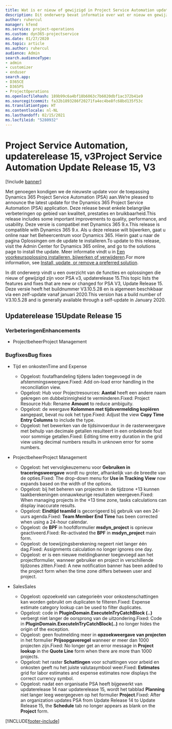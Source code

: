 ```yaml
---
title: Wat is er nieuw of gewijzigd in Project Service Automation updaterelease 15, v3
description: Dit onderwerp bevat informatie over wat er nieuw en gewijzigd is in Project Service Automation updaterelease 15, v3.
author: ruhercul
manager: kfend
ms.service: project-operations
ms.custom: dyn365-projectservice
ms.date: 01/27/2020
ms.topic: article
ms.author: ruhercul
audience: Admin
search.audienceType:
- admin
- customizer
- enduser
search.app:
- D365CE
- D365PS
- ProjectOperations
ms.openlocfilehash: 189b99c6a4bf18b6063c7b6020dbf1ac372b41e9
ms.sourcegitcommit: fa32b1893286f20271fa4ec4be8fc68bd135f53c
ms.translationtype: HT
ms.contentlocale: nl-NL
ms.lasthandoff: 02/15/2021
ms.locfileid: "5280932"
---
```

# <a name="project-service-automation-update-release-15-v3"></a><span data-ttu-id="d28d7-103">Project Service Automation, updaterelease 15, v3</span><span class="sxs-lookup"><span data-stu-id="d28d7-103">Project Service Automation Update Release 15, V3</span></span>

[!include [banner](../includes/psa-now-project-operations.md)]

<span data-ttu-id="d28d7-104">Met genoegen kondigen we de nieuwste update voor de toepassing Dynamics 365 Project Service Automation (PSA) aan.</span><span class="sxs-lookup"><span data-stu-id="d28d7-104">We’re pleased to announce the latest update for the Dynamics 365 Project Service Automation (PSA) application.</span></span> <span data-ttu-id="d28d7-105">Deze release bevat enkele belangrijke verbeteringen op gebied van kwaliteit, prestaties en bruikbaarheid.</span><span class="sxs-lookup"><span data-stu-id="d28d7-105">This release includes some important improvements to quality, performance, and usability.</span></span> <span data-ttu-id="d28d7-106">Deze versie is compatibel met Dynamics 365 9.x.</span><span class="sxs-lookup"><span data-stu-id="d28d7-106">This release is compatible with Dynamics 365 9.x.</span></span> <span data-ttu-id="d28d7-107">Als u deze release wilt bijwerken, gaat u online naar het Beheercentrum voor Dynamics 365. Hierin gaat u naar de pagina Oplossingen om de update te installeren.</span><span class="sxs-lookup"><span data-stu-id="d28d7-107">To update to this release, visit the Admin Center for Dynamics 365 online, and go to the solutions page to install the update.</span></span> <span data-ttu-id="d28d7-108">Meer informatie vindt u in [Een voorkeursoplossing installeren, bijwerken of verwijderen](https://docs.microsoft.com/power-platform/admin/install-remove-preferred-solution).</span><span class="sxs-lookup"><span data-stu-id="d28d7-108">For more information, see [Install, update, or remove a preferred solution](https://docs.microsoft.com/power-platform/admin/install-remove-preferred-solution).</span></span>

<span data-ttu-id="d28d7-109">In dit onderwerp vindt u een overzicht van de functies en oplossingen die nieuw of gewijzigd zijn voor PSA v3, updaterelease 15.</span><span class="sxs-lookup"><span data-stu-id="d28d7-109">This topic lists the features and fixes that are new or changed for PSA V3, Update Release 15.</span></span> <span data-ttu-id="d28d7-110">Deze versie heeft het buildnummer V3.10.5.28 en is algemeen beschikbaar via een zelf-update vanaf januari 2020.</span><span class="sxs-lookup"><span data-stu-id="d28d7-110">This version has a build number of V3.10.5.28 and is generally available through a self-update in January 2020.</span></span>

## <a name="update-release-15"></a><span data-ttu-id="d28d7-111">Updaterelease 15</span><span class="sxs-lookup"><span data-stu-id="d28d7-111">Update Release 15</span></span> 

### <a name="enhancements"></a><span data-ttu-id="d28d7-112">Verbeteringen</span><span class="sxs-lookup"><span data-stu-id="d28d7-112">Enhancements</span></span>

- <span data-ttu-id="d28d7-113">Projectbeheer</span><span class="sxs-lookup"><span data-stu-id="d28d7-113">Project Management</span></span>

### <a name="bug-fixes"></a><span data-ttu-id="d28d7-114">Bugfixes</span><span class="sxs-lookup"><span data-stu-id="d28d7-114">Bug fixes</span></span>

- <span data-ttu-id="d28d7-115">Tijd en onkosten</span><span class="sxs-lookup"><span data-stu-id="d28d7-115">Time and Expense</span></span>

  - <span data-ttu-id="d28d7-116">Opgelost: foutafhandeling tijdens laden toegevoegd in de afstemmingsweergave.</span><span class="sxs-lookup"><span data-stu-id="d28d7-116">Fixed: Add on-load error handling in the reconciliation view.</span></span>
  - <span data-ttu-id="d28d7-117">Opgelost: Hub voor Projectresources: **Aantal** heeft een andere naam gekregen om dubbelzinnigheid te verminderen.</span><span class="sxs-lookup"><span data-stu-id="d28d7-117">Fixed: Project Resource Hub: Rename **Amount** to reduce ambiguity.</span></span>
  - <span data-ttu-id="d28d7-118">Opgelost: de weergave **Kolommen met tijdsvermelding kopiëren** aangepast, bevat nu ook het type.</span><span class="sxs-lookup"><span data-stu-id="d28d7-118">Fixed: Adjust the view **Copy Time Entry Columns** to include the type.</span></span>
  - <span data-ttu-id="d28d7-119">Opgelost: het bewerken van de tijdsinvoerduur in de rasterweergave met behulp van decimale getallen resulteert in een onbekende fout voor sommige getallen.</span><span class="sxs-lookup"><span data-stu-id="d28d7-119">Fixed: Editing time entry duration in the grid view using decimal numbers results in unknown error for some numbers.</span></span>

- <span data-ttu-id="d28d7-120">Projectbeheer</span><span class="sxs-lookup"><span data-stu-id="d28d7-120">Project Management</span></span>

  - <span data-ttu-id="d28d7-121">Opgelost: het vervolgkeuzemenu voor **Gebruiken in traceringsweergave** wordt nu groter, afhankelijk van de breedte van de opties.</span><span class="sxs-lookup"><span data-stu-id="d28d7-121">Fixed: The drop-down menu for **Use in Tracking View** now expands based on the width of the options.</span></span>
  - <span data-ttu-id="d28d7-122">Opgelost: bij het beheren van projecten in de tijdzone +13 kunnen taakberekeningen onnauwkeurige resultaten weergeven.</span><span class="sxs-lookup"><span data-stu-id="d28d7-122">Fixed: When managing projects in the +13 time zone, tasks calculations can display inaccurate results.</span></span>
  - <span data-ttu-id="d28d7-123">Opgelost: **Eindtijd teamlid** is gecorrigeerd bij gebruik van een 24-uurs agenda.</span><span class="sxs-lookup"><span data-stu-id="d28d7-123">Fixed: **Team Member End Time** has been corrected when using a 24-hour calendar.</span></span>
  - <span data-ttu-id="d28d7-124">Opgelost: de **BPF** in hoofdformulier **msdyn_project** is opnieuw geactiveerd.</span><span class="sxs-lookup"><span data-stu-id="d28d7-124">Fixed: Re-activated the **BPF** in **msdyn_project** main form.</span></span>
  - <span data-ttu-id="d28d7-125">Opgelost: de toewijzingsberekening negeert niet langer één dag.</span><span class="sxs-lookup"><span data-stu-id="d28d7-125">Fixed: Assignments calculation no longer ignores one day.</span></span>
  - <span data-ttu-id="d28d7-126">Opgelost: er is een nieuwe meldingbanner toegevoegd aan het projectformulier, wanneer gebruiker en project in verschillende tijdzones zitten.</span><span class="sxs-lookup"><span data-stu-id="d28d7-126">Fixed: A new notification banner has been added to the project form when the time zone differs between user and project.</span></span>

- <span data-ttu-id="d28d7-127">Sales</span><span class="sxs-lookup"><span data-stu-id="d28d7-127">Sales</span></span>

  - <span data-ttu-id="d28d7-128">Opgelost: opzoekveld van categorieën voor onkostenschattingen kan worden gebruikt om duplicaten te filteren.</span><span class="sxs-lookup"><span data-stu-id="d28d7-128">Fixed: Expense estimate category lookup can be used to filter duplicates.</span></span>
  - <span data-ttu-id="d28d7-129">Opgelost: code in **PluginDomain.ExecuteInTryCatchBlock (..)** verbergt niet langer de oorsprong van de uitzondering.</span><span class="sxs-lookup"><span data-stu-id="d28d7-129">Fixed: Code in **PluginDomain.ExecuteInTryCatchBlock(..)** no longer hides the origin of the exception.</span></span>
  - <span data-ttu-id="d28d7-130">Opgelost: geen foutmelding meer in **opzoekweergave van projecten** in het formulier **Prijsopgaveregel** wanneer er meer dan 1000 projecten zijn.</span><span class="sxs-lookup"><span data-stu-id="d28d7-130">Fixed: No longer get an error message in **Project lookup** in the **Quote Line** form when there are more than 1000 projects.</span></span>
  - <span data-ttu-id="d28d7-131">Opgelost: het raster **Schattingen** voor schattingen voor arbeid en onkosten geeft nu het juiste valutasymbool weer.</span><span class="sxs-lookup"><span data-stu-id="d28d7-131">Fixed: **Estimates** grid for labor estimates and expense estimates now displays the correct currency symbol.</span></span>
  - <span data-ttu-id="d28d7-132">Opgelost: nadat een organisatie PSA heeft bijgewerkt van updaterelease 14 naar updaterelease 15, wordt het tabblad **Planning** niet langer leeg weergegeven op het formulier **Project**.</span><span class="sxs-lookup"><span data-stu-id="d28d7-132">Fixed: After an organization updates PSA from Update Release 14 to Update Release 15, the **Schedule** tab no longer appears as blank on the **Project** form.</span></span>


[!INCLUDE[footer-include](../includes/footer-banner.md)]